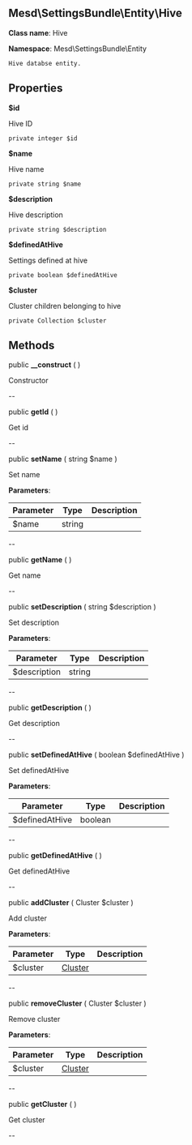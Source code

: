 Mesd\SettingsBundle\Entity\Hive
---------------


**Class name**: Hive

**Namespace**: Mesd\SettingsBundle\Entity







    Hive databse entity.

    





Properties
----------


**$id**

Hive ID



    private integer $id






**$name**

Hive name



    private string $name






**$description**

Hive description



    private string $description






**$definedAtHive**

Settings defined at hive



    private boolean $definedAtHive






**$cluster**

Cluster children belonging to hive



    private Collection $cluster






Methods
-------


public **__construct** (  )


Constructor








--

public **getId** (  )


Get id








--

public **setName** ( string $name )


Set name








**Parameters**:

| Parameter | Type | Description |
|-----------|------|-------------|
| $name | string |  |

--

public **getName** (  )


Get name








--

public **setDescription** ( string $description )


Set description








**Parameters**:

| Parameter | Type | Description |
|-----------|------|-------------|
| $description | string |  |

--

public **getDescription** (  )


Get description








--

public **setDefinedAtHive** ( boolean $definedAtHive )


Set definedAtHive








**Parameters**:

| Parameter | Type | Description |
|-----------|------|-------------|
| $definedAtHive | boolean |  |

--

public **getDefinedAtHive** (  )


Get definedAtHive








--

public **addCluster** ( Cluster $cluster )


Add cluster








**Parameters**:

| Parameter | Type | Description |
|-----------|------|-------------|
| $cluster | [Cluster](Mesd-SettingsBundle-Entity-Cluster.md) |  |

--

public **removeCluster** ( Cluster $cluster )


Remove cluster








**Parameters**:

| Parameter | Type | Description |
|-----------|------|-------------|
| $cluster | [Cluster](Mesd-SettingsBundle-Entity-Cluster.md) |  |

--

public **getCluster** (  )


Get cluster








--
